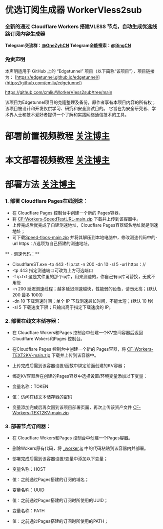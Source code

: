 # 优选订阅生成器 WorkerVless2sub

### 全新的通过 Cloudflare Workers 搭建VLESS 节点，自动生成优选线路订阅内容生成器

**Telegram交流群：[@OneZyhCN](https://t.me/OneZyhCN)    Telegram全能搜索：[@BingCN](https://t.me/BingCN)**

### 免责声明

本声明适用于 GitHub 上的 “Edgetunnel” 项目（以下简称“该项目”），项目链接为：
[https://edgetunnel.github.io/edgetunnel/](https://github.com/cmliu/edgetunnel)

https://github.com/cmliu/WorkerVless2sub/tree/main

该项目为Edgetunnel项目的克隆整理及备份，原作者享有本项目内容的所有权；
该项目被设计和开发仅供学习、研究和安全测试目的。
它旨在为安全研究者、学术界人士和技术爱好者提供一个了解和实践网络通信技术的工具。

# 部署前置视频教程 [关注博主](https://youtu.be/FHFd5h5Ag5I)
# 本文部署视频教程 [关注博主](XXX)

# 部署方法 [关注博主](https://www.youtube.com/@onezyhcn)

### 1. 部署 Cloudflare Pages在线测速：

   - 在 Cloudflare Pages 控制台中创建一个新的 Pages容器。
   - 将 [CF-Workers-SpeedTestURL-main.zip](https://github.com/Onezyh/SpeedST-Vless-TXT-USB/blob/mian/CF-Workers-SpeedTestURL-main.zip)  下载并上传到该容器中。
   - 上传完成后就完成了自建测速地址，Cloudflare Pages容器域名地址就是测速地址；
   - 可下载[Speed-tloos-main.zip](https://github.com/Onezyh/SpeedST-Vless-TXT-USB/blob/mian/Speed-tloos-main.zip)  并将其解压到本地电脑中，修改测速代码中的-url https：//选项为自己搭建的测速地址。

**   - 测速代码：**
   - CloudflareST.exe -tp 443 -f ip.txt -n 200 -dn 10 -sl 5 -url https：//
   - -tp 443 指定测速端口可改为上方可选端口
   - -f ip.txt 这是文件里的那个ip库，用来测速的，你自己有ip库可替换，无就不用管
   - -n 200 延迟测速线程；越多延迟测速越快，性能弱的设备，请勿太高；(默认 200 最多 1000)
   - -dn 10 下载测速时间；单个 IP 下载测速最长时间，不能太短；(默认 10 秒)
   - -sl 5 下载速度下限；只输出高于指定下载速度的 IP。


### 2. 部署在线文本储存器：

- 在 Cloudflare Wokers和Pages 控制台中创建一个KV空间容器后返回Cloudflare Wokers和Pages 控制台。
- 在Cloudflare Pages 控制台中创建一个新的 Pages容器，将 [CF-Workers-TEXT2KV-main.zip](https://github.com/Onezyh/SpeedST-Vless-TXT-USB/blob/mian/CF-Workers-TEXT2KV-main.zip)  下载并上传到该容器中。
- 上传完成后需到该容器设置/函数中绑定前面创建的KV容器；
- 绑定KV容器后在创建的Pages容器中选择设置/环境变量添加以下变量：
  
- 变量名称：TOKEN
- 值：访问在线文本储存器的密码

- 变量添加完成后再次回到该项目部署页面，再次上传该资产文件 [CF-Workers-TEXT2KV-main.zip](https://github.com/Onezyh/SpeedST-Vless-TXT-USB/blob/mian/CF-Workers-TEXT2KV-main.zip) 

### 3. 部署节点订阅器：
- 在 Cloudflare Wokers和Pages 控制台中创建一个Pages容器。
- 删除Wokers原有代码，将 [_worker.js](https://github.com/Onezyh/SpeedST-Vless-TXT-USB/blob/mian/_worker.js)  中的代码粘贴到该容器内并部署。
- 部署完成后需到该容器设置/变量中添加以下变量；
- 变量名称：HOST
- 值：之前通过Pages搭建的订阅的域名；

- 变量名称：UUID
- 值：之前通过Pages搭建的订阅时所使用的UUID；

- 变量名称：PATH
- 值：之前通过Pages搭建的订阅时所使用的PATH；
